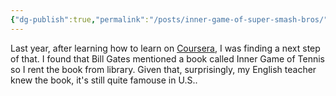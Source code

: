 ```yaml
---
{"dg-publish":true,"permalink":"/posts/inner-game-of-super-smash-bros/"}
---
```



Last year, after learning how to learn on [Coursera](https://www.coursera.org/learn/learning-how-to-learn/), I was finding a next step of that. I found that Bill Gates mentioned a book called Inner Game of Tennis so I rent the book from library. Given that, surprisingly, my English teacher knew the book, it's still quite famouse in U.S..

